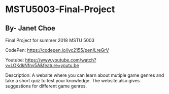 # MSTU5003-Final-Project
## By- Janet Choe

Final Project for summer 2018 MSTU 5003

CodePen: https://codepen.io/jyc2155/pen/LreGrV

Youtube: https://www.youtube.com/watch?v=LOKdkNfny5A&feature=youtu.be

Description: A website where you can learn about mutiple game genres and take a short quiz to test your knowledge. The website also gives suggestions for different game genres. 
